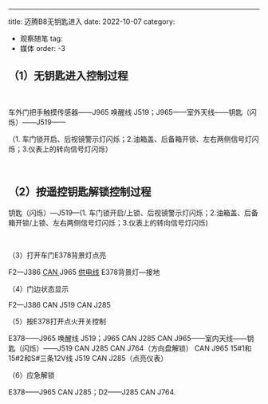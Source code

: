 ---
title: 迈腾B8无钥匙进入
date: 2022-10-07
category:
  - 观察随笔
tag:
  - 媒体
order: -3

## （1）无钥匙进入控制过程

‍

车外门把手触摸传感器——J965  唤醒线  J519；J965——室外天线——钥匙（闪烁）——J519——

（1. 车门锁开启、后视镜警示灯闪烁；2.油箱盖、后备箱开锁、左右两侧信号灯闪烁；3.仪表上的转向信号灯闪烁）

‍

## （2）按遥控钥匙解锁控制过程

   钥匙（闪烁）—J519—(1. 车门锁开启/上锁、后视镜警示灯闪烁；2.油箱盖、后备箱开锁/上锁、左右两侧信号灯闪烁；3.仪表上的转向信号灯闪烁)

‍

（3）打开车门E378背景灯点亮

   F2—J386 <u> CAN   </u> J965 <u>供电线</u> E378背景灯—接地

（4）门边状态显示

   F2—J386  CAN    J519    CAN     J285

（5）按E378打开点火开关控制

   E378——J965  唤醒线   J519；J965  CAN    J285  CAN    J965——室内天线——钥匙（闪烁）——J519  CAN    J285  CAN    J764（方向盘解锁）  CAN    J965   15#1和15#​2和S#三条12V线     J519  CAN    J285（点亮仪表）

（6）应急解锁

   E378——J965   CAN    J285；D2——J285   CAN    J764.
